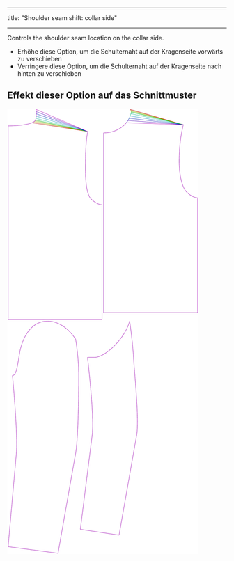 - - -
title: "Shoulder seam shift: collar side"
- - -


Controls the shoulder seam location on the collar side.

- Erhöhe diese Option, um die Schulternaht auf der Kragenseite vorwärts zu verschieben
- Verringere diese Option, um die Schulternaht auf der Kragenseite nach hinten zu verschieben

## Effekt dieser Option auf das Schnittmuster

![This image shows the effect of this option by superimposing several variants that have a different value for this option](bent_s3collar_sample.svg "Effect of this option on the pattern")
